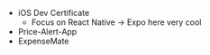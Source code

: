 - iOS Dev Certificate
    - Focus on React Native -> Expo here very cool
- Price-Alert-App
- ExpenseMate